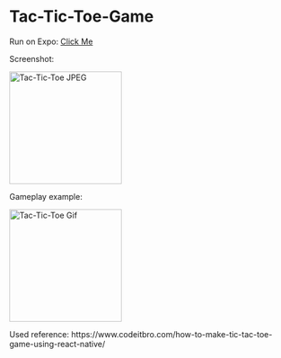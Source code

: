 # Tac-Tic-Toe-Game
Run on Expo:
[Click Me](https://snack.expo.dev/@hclicory/tic-tac-toe-game)

<div>
    Screenshot:<p>
    <img src="https://github.com/hclicory/Tac-Tic-Toe-Game/blob/52085c48930c748ce2f746074f23b986d6e46ce5/TacTicToeScreenshot.jpeg" alt="Tac-Tic-Toe JPEG" width="200px"</img><p>
    Gameplay example:<p>
    <img src="https://github.com/hclicory/Tac-Tic-Toe-Game/blob/52085c48930c748ce2f746074f23b986d6e46ce5/TacTicToeGif.gif" alt="Tac-Tic-Toe Gif" width="200px"><p>
</div>

<p>
Used reference: https://www.codeitbro.com/how-to-make-tic-tac-toe-game-using-react-native/

